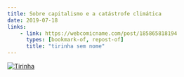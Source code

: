 ```yaml
---
title: Sobre capitalismo e a catástrofe climática
date: 2019-07-18
links:
    - link: https://webcomicname.com/post/185865818194
      types: [bookmark-of, repost-of]
      title: "tirinha sem nome"
---
```


[![Tirinha](/bookmarks/ohno-diy-ecology/tirinha.png)](https://webcomicname.com/post/185865818194)
